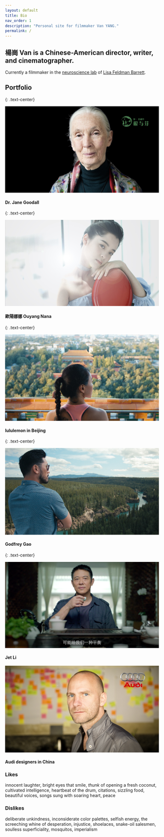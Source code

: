 ```yaml
---
layout: default
title: Bio
nav_order: 1
description: "Personal site for filmmaker Van YANG."
permalink: /
---
```


## 楊崗 Van is a Chinese-American director, writer, and cinematographer.

Currently a filmmaker in the [neuroscience lab](https://www.affective-science.org/) of [Lisa Feldman Barrett](https://lisafeldmanbarrett.com/).


## Portfolio
{: .text-center}
  
![](gallery/janegoodallweb1.jpg)
#### Dr. Jane Goodall
{: .text-center}
  
![](gallery/nanaelegant2.jpg)
#### 歐陽娜娜 Ouyang Nana
{: .text-center}
  
![](gallery/lululemonCherry6.jpg)
#### lululemon in Beijing 
{: .text-center}

![](gallery/DestinationCanadagodfreygaonwt4.jpg)
#### Godfrey Gao
{: .text-center}

![](gallery/JetLiTea4.png)
#### Jet Li

![](gallery/audiweb1.jpg)
#### Audi designers in China


### Likes
innocent laughter, bright eyes that smile, *thunk* of opening a fresh coconut, cultivated intelligence, heartbeat of the drum, citations, sizzling food, beautiful voices, songs sung with soaring heart, peace

### Dislikes
deliberate unkindness, inconsiderate color palettes, selfish energy, the screeching whine of desperation, injustice, shoelaces, snake-oil salesmen, soulless superficiality, mosquitos, imperialism